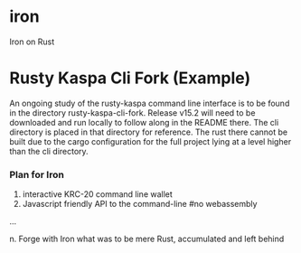 # iron
Iron on Rust

# Rusty Kaspa Cli Fork (Example)
 
An ongoing study of the rusty-kaspa command line interface is to be found in the directory rusty-kaspa-cli-fork. Release v15.2 will need to be downloaded and run locally to follow along in the README there. The cli directory is placed in that directory for reference. The rust there cannot be built due to the cargo configuration for the full project lying at a level higher than the cli directory. 

### Plan for Iron

1. interactive KRC-20 command line wallet
2. Javascript friendly API to the command-line #no webassembly

...

n. Forge with Iron what was to be mere Rust, accumulated and left behind
